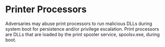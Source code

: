 # Printer Processors

Adversaries may abuse print processors to run malicious DLLs during system boot for persistence and/or privilege escalation. Print processors are DLLs that are loaded by the print spooler service, spoolsv.exe, during boot.